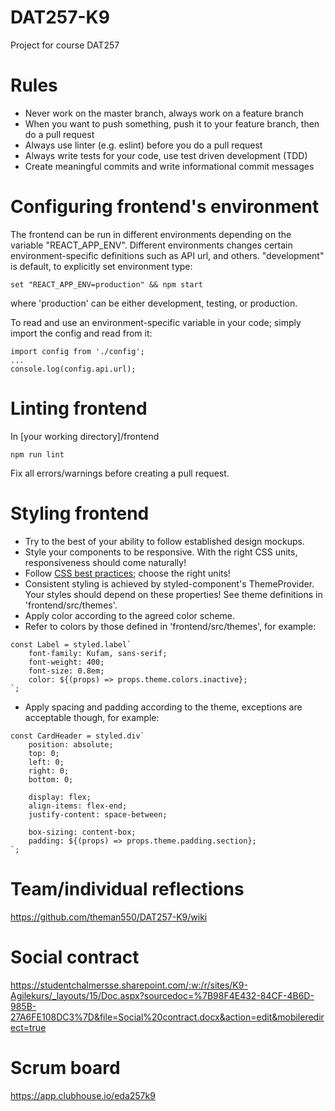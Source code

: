 # DAT257-K9
Project for course DAT257

# Rules
- Never work on the master branch, always work on a feature branch
- When you want to push something, push it to your feature branch, then do a pull request
- Always use linter (e.g. eslint) before you do a pull request
- Always write tests for your code, use test driven development (TDD)
- Create meaningful commits and write informational commit messages

# Configuring frontend's environment
The frontend can be run in different environments depending on the variable "REACT_APP_ENV".
Different environments changes certain environment-specific definitions such as API url, and others.
"development" is default, to explicitly set environment type:
```
set "REACT_APP_ENV=production" && npm start
```
where 'production' can be either development, testing, or production.

To read and use an environment-specific variable in your code; simply import the config and read from it:
```
import config from './config';
...
console.log(config.api.url);
```

# Linting frontend
In [your working directory]/frontend
```
npm run lint
```
Fix all errors/warnings before creating a pull request.

# Styling frontend
- Try to the best of your ability to follow established design mockups.
- Style your components to be responsive. With the right CSS units, responsiveness should come naturally!
- Follow [CSS best practices](https://gist.github.com/basham/2175a16ab7c60ce8e001); choose the right units!
- Consistent styling is achieved by styled-component's ThemeProvider. Your styles should depend on these properties! See theme definitions in 'frontend/src/themes'.
- Apply color according to the agreed color scheme.
- Refer to colors by those defined in 'frontend/src/themes', for example:
```
const Label = styled.label`
    font-family: Kufam, sans-serif;
    font-weight: 400;
    font-size: 0.8em;
    color: ${(props) => props.theme.colors.inactive};
`;
```
- Apply spacing and padding according to the theme, exceptions are acceptable though, for example:
```
const CardHeader = styled.div`
    position: absolute;
    top: 0;
    left: 0;
    right: 0;
    bottom: 0;

    display: flex;
    align-items: flex-end;
    justify-content: space-between;

    box-sizing: content-box;
    padding: ${(props) => props.theme.padding.section};
`;
```

# Team/individual reflections
https://github.com/theman550/DAT257-K9/wiki

# Social contract
https://studentchalmersse.sharepoint.com/:w:/r/sites/K9-Agilekurs/_layouts/15/Doc.aspx?sourcedoc=%7B98F4E432-84CF-4B6D-985B-27A6FE108DC3%7D&file=Social%20contract.docx&action=edit&mobileredirect=true

# Scrum board
https://app.clubhouse.io/eda257k9
